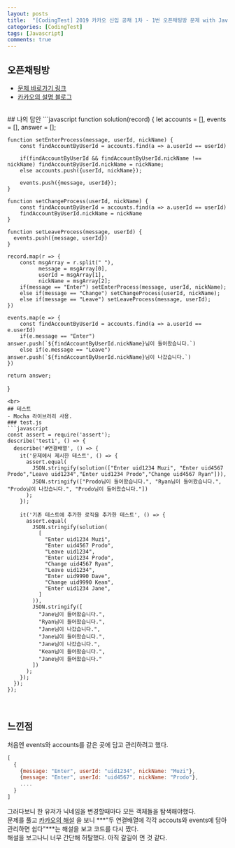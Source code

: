 ```yaml
---
layout: posts
title:  "[CodingTest] 2019 카카오 신입 공채 1차 - 1번 오픈채팅방 문제 with Javascript"
categories: [CodingTest]
tags: [Javascript]
comments: true
---
```



## 오픈채팅방
- [문제 바로가기 링크](https://www.welcomekakao.com/learn/courses/30/lessons/42888)
- [카카오의 설명 블로그](http://tech.kakao.com/2018/09/21/kakao-blind-recruitment-for2019-round-1/)
<br>
## 나의 답안
```javascript
function solution(record) {
    let accounts = [], events = [], answer = [];
    
    function setEnterProcess(message, userId, nickName) {
        const findAccountByUserId = accounts.find(a => a.userId == userId)

        if(findAccountByUserId && findAccountByUserId.nickName !== nickName) findAccountByUserId.nickName = nickName;
        else accounts.push({userId, nickName});
        
        events.push({message, userId});
    }
    
    function setChangeProcess(userId, nickName) {
        const findAccountByUserId = accounts.find(a => a.userId == userId)
        findAccountByUserId.nickName = nickName
    }
    
    function setLeaveProcess(message, userId) { 
      events.push({message, userId}) 
    }

    record.map(r => {
        const msgArray = r.split(" "),
              message = msgArray[0],
              userId = msgArray[1],
              nickName = msgArray[2];
        if(message == "Enter") setEnterProcess(message, userId, nickName);
        else if(message == "Change") setChangeProcess(userId, nickName);
        else if(message == "Leave") setLeaveProcess(message, userId);
    })
    
    events.map(e => {
        const findAccountByUserId = accounts.find(a => a.userId == e.userId)
        if(e.message == "Enter") answer.push(`${findAccountByUserId.nickName}님이 들어왔습니다.`)
        else if(e.message == "Leave") answer.push(`${findAccountByUserId.nickName}님이 나갔습니다.`)
    })
    
    return answer;
}
```
<br>
## 테스트
- Mocha 라이브러리 사용.
### test.js
```javascript
const assert = require('assert');
describe('test1', () => {
  describe('#연결배열', () => {
    it('문제에서 제시한 테스트', () => {
      assert.equal(
        JSON.stringify(solution(["Enter uid1234 Muzi", "Enter uid4567 Prodo","Leave uid1234","Enter uid1234 Prodo","Change uid4567 Ryan"])),
        JSON.stringify(["Prodo님이 들어왔습니다.", "Ryan님이 들어왔습니다.", "Prodo님이 나갔습니다.", "Prodo님이 들어왔습니다."])
      );
    });

    it('기존 테스트에 추가한 로직을 추가한 테스트', () => {
      assert.equal(
        JSON.stringify(solution(
          [
            "Enter uid1234 Muzi", 
            "Enter uid4567 Prodo",
            "Leave uid1234",
            "Enter uid1234 Prodo",
            "Change uid4567 Ryan",
            "Leave uid1234",
            "Enter uid9990 Dave",
            "Change uid9990 Kean",
            "Enter uid1234 Jane",
          ]
        )),
        JSON.stringify([
          "Jane님이 들어왔습니다.", 
          "Ryan님이 들어왔습니다.", 
          "Jane님이 나갔습니다.", 
          "Jane님이 들어왔습니다.",
          "Jane님이 나갔습니다.",  
          "Kean님이 들어왔습니다.", 
          "Jane님이 들어왔습니다."
        ])
      );
    });
  });
});
```
<br>

## 느낀점
처음엔 events와 accounts를 같은 곳에 담고 관리하려고 했다. 
```javascript
[
  {
    {message: "Enter", userId: "uid1234", nickName: "Muzi"},
    {message: "Enter", userId: "uid4567", nickName: "Prodo"},
    ....
  }
]
```
그러다보니 한 유저가 닉네임을 변경할때마다 모든 객체들을 탐색해야했다.  
문제를 풀고 [카카오의 해설](http://tech.kakao.com/2018/09/21/kakao-blind-recruitment-for2019-round-1/) 을 보니 ***"두 연결배열에 각각 accouts와 events에 담아 관리하면 쉽다"***는 해설을 보고 코드를 다시 짰다.   
해설을 보고나니 너무 간단해 허탈했다. 아직 갈길이 먼 것 같다.